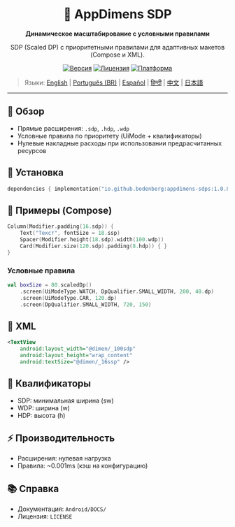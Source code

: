 <div align="center">
    <h1>📐 AppDimens SDP</h1>
    <p><strong>Динамическое масштабирование с условными правилами</strong></p>
    <p>SDP (Scaled DP) с приоритетными правилами для адаптивных макетов (Compose и XML).</p>

[![Версия](https://img.shields.io/badge/version-1.0.8-blue.svg)](https://github.com/bodenberg/appdimens/releases)
[![Лицензия](https://img.shields.io/badge/license-Apache%202.0-green.svg)](../../../LICENSE)
[![Платформа](https://img.shields.io/badge/platform-Android%2021+-orange.svg)](https://developer.android.com/)
</div>

> Языки: [English](../../../../Android/appdimens_sdps/README.md) | [Português (BR)](../../pt-BR/Android/appdimens_sdps/README.md) | [Español](../../es/Android/appdimens_sdps/README.md) | [हिन्दी](../../hi/Android/appdimens_sdps/README.md) | [中文](../../zh/Android/appdimens_sdps/README.md) | [日本語](../../ja/Android/appdimens_sdps/README.md)

---

## 🎯 Обзор
- Прямые расширения: `.sdp`, `.hdp`, `.wdp`
- Условные правила по приоритету (UiMode + квалификаторы)
- Нулевые накладные расходы при использовании предрасчитанных ресурсов

## 🚀 Установка
```kotlin
dependencies { implementation("io.github.bodenberg:appdimens-sdps:1.0.8") }
```

## 🎨 Примеры (Compose)
```kotlin
Column(Modifier.padding(16.sdp)) {
    Text("Текст", fontSize = 18.ssp)
    Spacer(Modifier.height(18.sdp).width(100.wdp))
    Card(Modifier.size(120.sdp).padding(8.hdp)) { }
}
```

### Условные правила
```kotlin
val boxSize = 80.scaledDp()
    .screen(UiModeType.WATCH, DpQualifier.SMALL_WIDTH, 200, 40.dp)
    .screen(UiModeType.CAR, 120.dp)
    .screen(DpQualifier.SMALL_WIDTH, 720, 150)
```

## 📄 XML
```xml
<TextView
    android:layout_width="@dimen/_100sdp"
    android:layout_height="wrap_content"
    android:textSize="@dimen/_16ssp" />
```

## 📐 Квалификаторы
- SDP: минимальная ширина (sw)
- WDP: ширина (w)
- HDP: высота (h)

## ⚡ Производительность
- Расширения: нулевая нагрузка
- Правила: ~0.001ms (кэш на конфигурацию)

## 📚 Справка
- Документация: `Android/DOCS/`
- Лицензия: `LICENSE`
